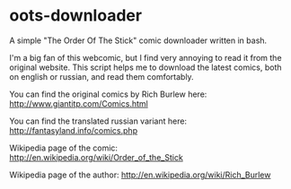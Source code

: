 oots-downloader
===============

A simple "The Order Of The Stick" comic downloader written in bash.

I'm a big fan of this webcomic, but I find very annoying to read it from the original website. This script helps me to download the latest comics, both on english or russian, and read them comfortably.

You can find the original comics by Rich Burlew here: http://www.giantitp.com/Comics.html

You can find the translated russian variant here: http://fantasyland.info/comics.php

Wikipedia page of the comic: http://en.wikipedia.org/wiki/Order_of_the_Stick

Wikipedia page of the author: http://en.wikipedia.org/wiki/Rich_Burlew
